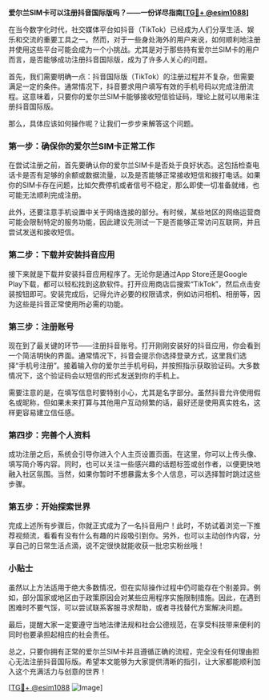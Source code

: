 **爱尔兰SIM卡可以注册抖音国际版吗？——一份详尽指南[[TG💪+ @esim1088](https://t.me/s/esim1088)]**

在当今数字化时代，社交媒体平台如抖音（TikTok）已经成为人们分享生活、娱乐和交流的重要工具之一。然而，对于一些身处海外的用户来说，如何顺利地注册并使用这些平台可能会成为一个小挑战。尤其是对于那些持有爱尔兰SIM卡的用户而言，是否能够成功注册抖音国际版，成为了许多人关心的问题。

首先，我们需要明确一点：抖音国际版（TikTok）的注册过程并不复杂，但需要满足一定的条件。通常情况下，抖音要求用户填写有效的手机号码以完成注册流程。这意味着，只要你的爱尔兰SIM卡能够接收短信验证码，理论上就可以用来注册抖音国际版。

那么，具体应该如何操作呢？让我们一步步来解答这个问题。

### 第一步：确保你的爱尔兰SIM卡正常工作

在尝试注册之前，首先要确认你的爱尔兰SIM卡是否处于良好状态。这包括检查电话卡是否有足够的余额或数据流量，以及是否能够正常接收短信和拨打电话。如果你的SIM卡存在问题，比如欠费停机或者信号不稳定，那么即使一切准备就绪，也可能无法顺利完成注册。

此外，还要注意手机设置中关于网络连接的部分。有时候，某些地区的网络运营商可能会限制特定的服务功能，因此建议先测试一下是否能够正常访问互联网，并且尝试发送和接收短信。

### 第二步：下载并安装抖音应用

接下来就是下载并安装抖音应用程序了。无论你是通过App Store还是Google Play下载，都可以轻松找到这款软件。打开应用商店后搜索“TikTok”，然后点击安装按钮即可。安装完成后，记得允许必要的权限请求，例如访问相机、相册等，因为这些是抖音正常使用所必需的功能。

### 第三步：注册账号

现在到了最关键的环节——注册抖音账号。打开刚刚安装好的抖音应用，你会看到一个简洁明快的界面。通常情况下，抖音会提示你选择登录方式，这里我们选择“手机号注册”。接着输入你的爱尔兰手机号码，并按照指示获取验证码。大多数情况下，这个验证码会以短信的形式发送到你的手机上。

需要注意的是，在填写信息时要特别小心，尤其是名字部分。虽然抖音允许使用假名或昵称，但如果未来打算与其他用户互动频繁的话，最好还是使用真实姓名，这样更容易建立信任感。

### 第四步：完善个人资料

成功注册之后，系统会引导你进入个人主页设置页面。在这里，你可以上传头像、填写简介等内容。同时，也可以关注一些感兴趣的话题标签或创作者，以便更快地融入社区氛围。当然，如果你暂时不想暴露太多个人信息，可以选择暂时跳过这些步骤。

### 第五步：开始探索世界

完成上述所有步骤后，你就正式成为了一名抖音用户！此时，不妨试着浏览一下推荐视频流，看看有没有什么有趣的片段吸引到你。另外，也可以主动创作内容，分享自己的日常生活点滴，说不定很快就能收获一批忠实粉丝哦！

### 小贴士

虽然以上方法适用于绝大多数情况，但在实际操作过程中仍可能存在个别差异。例如，部分国家或地区由于政策原因会对某些应用程序实施限制措施。因此，在遇到困难时不要气馁，可以尝试联系客服寻求帮助，或者寻找替代方案解决问题。

最后，提醒大家一定要遵守当地法律法规和社会公德规范，在享受科技带来便利的同时也要承担起相应的社会责任。

总之，只要你拥有正常的爱尔兰SIM卡并且遵循正确的流程，完全没有任何理由担心无法注册抖音国际版。希望本文能够为大家提供清晰的指引，让大家都能顺利加入这个充满活力与创意的世界！

[[TG💪+ @esim1088](https://t.me/s/esim1088) ![Image](https://i.postimg.cc/4NQfJmqS/Snipaste-2025-05-13-00-14-12.png)]